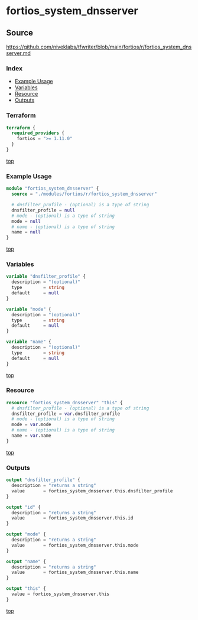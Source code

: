 # fortios_system_dnsserver

## Source

https://github.com/niveklabs/tfwriter/blob/main/fortios/r/fortios_system_dnsserver.md

### Index

- [Example Usage](#example-usage)
- [Variables](#variables)
- [Resource](#resource)
- [Outputs](#outputs)

### Terraform

```terraform
terraform {
  required_providers {
    fortios = ">= 1.11.0"
  }
}
```

[top](#index)

### Example Usage

```terraform
module "fortios_system_dnsserver" {
  source = "./modules/fortios/r/fortios_system_dnsserver"

  # dnsfilter_profile - (optional) is a type of string
  dnsfilter_profile = null
  # mode - (optional) is a type of string
  mode = null
  # name - (optional) is a type of string
  name = null
}
```

[top](#index)

### Variables

```terraform
variable "dnsfilter_profile" {
  description = "(optional)"
  type        = string
  default     = null
}

variable "mode" {
  description = "(optional)"
  type        = string
  default     = null
}

variable "name" {
  description = "(optional)"
  type        = string
  default     = null
}
```

[top](#index)

### Resource

```terraform
resource "fortios_system_dnsserver" "this" {
  # dnsfilter_profile - (optional) is a type of string
  dnsfilter_profile = var.dnsfilter_profile
  # mode - (optional) is a type of string
  mode = var.mode
  # name - (optional) is a type of string
  name = var.name
}
```

[top](#index)

### Outputs

```terraform
output "dnsfilter_profile" {
  description = "returns a string"
  value       = fortios_system_dnsserver.this.dnsfilter_profile
}

output "id" {
  description = "returns a string"
  value       = fortios_system_dnsserver.this.id
}

output "mode" {
  description = "returns a string"
  value       = fortios_system_dnsserver.this.mode
}

output "name" {
  description = "returns a string"
  value       = fortios_system_dnsserver.this.name
}

output "this" {
  value = fortios_system_dnsserver.this
}
```

[top](#index)